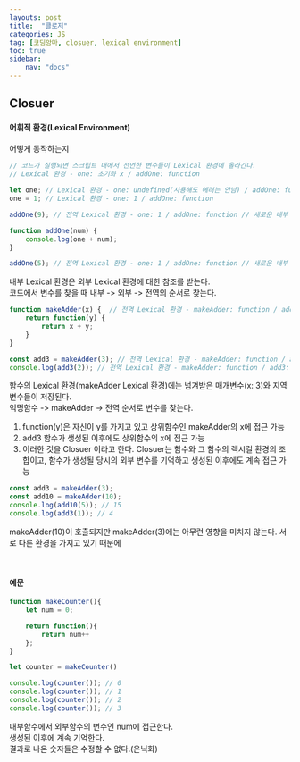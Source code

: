 ```yaml
---
layouts: post
title:  "클로저"
categories: JS
tag: [코딩앙마, closuer, lexical environment]
toc: true
sidebar:
    nav: "docs"
---
```


## Closuer

#### 어휘적 환경(Lexical Environment)

어떻게 동작하는지
```js
// 코드가 실행되면 스크립트 내에서 선언한 변수들이 Lexical 환경에 올라간다.
// Lexical 환경 - one: 초기화 x / addOne: function

let one; // Lexical 환경 - one: undefined(사용해도 에러는 안남) / addOne: function
one = 1; // Lexical 환경 - one: 1 / addOne: function

addOne(9); // 전역 Lexical 환경 - one: 1 / addOne: function // 새로운 내부 Lexical 환경 - num: 9

function addOne(num) {
    console.log(one + num);
}

addOne(5); // 전역 Lexical 환경 - one: 1 / addOne: function // 새로운 내부 Lexical 환경 - num: 5
```
내부 Lexical 환경은 외부 Lexical 환경에 대한 참조를 받는다.<br/>
코드에서 변수를 찾을 때 내부 -> 외부 -> 전역의 순서로 찾는다.


```js
function makeAdder(x) {  // 전역 Lexical 환경 - makeAdder: function / add3: 초기화x
    return function(y) { 
        return x + y;
    }
}

const add3 = makeAdder(3); // 전역 Lexical 환경 - makeAdder: function / add3: function // makeAdder Lexical 환경 - x: 3
console.log(add3(2)); // 전역 Lexical 환경 - makeAdder: function / add3: function // makeAdder Lexical 환경 - x: 3 // 익명함수 Lexical 환경 y : 2
```
함수의 Lexical 환경(makeAdder Lexical 환경)에는 넘겨받은 매개변수(x: 3)와 지역변수들이 저장된다.<br/>
익명함수 -> makeAdder -> 전역 순서로 변수를 찾는다.


1. function(y)은 자신이 y를 가지고 있고 상위함수인 makeAdder의 x에 접근 가능
2. add3 함수가 생성된 이후에도 상위함수의 x에 접근 가능
3. 이러한 것을 Closuer 이라고 한다. Closuer는 함수와 그 함수의 렉시컬 환경의 조합이고, 함수가 생성될 당시의 외부 변수를 기억하고 생성된 이후에도 계속 접근 가능

```js
const add3 = makeAdder(3);
const add10 = makeAdder(10);
console.log(add10(5)); // 15
console.log(add3(1)); // 4
```
makeAdder(10)이 호출되지만 makeAdder(3)에는 아무런 영향을 미치지 않는다. 서로 다른 환경을 가지고 있기 때문에

<br/>

#### 예문

```js
function makeCounter(){
    let num = 0;

    return function(){
        return num++
    };
}

let counter = makeCounter()

console.log(counter()); // 0
console.log(counter()); // 1 
console.log(counter()); // 2 
console.log(counter()); // 3
```
내부함수에서 외부함수의 변수인 num에 접근한다.<br/>
생성된 이후에 계속 기억한다.<br/>
결과로 나온 숫자들은 수정할 수 없다.(은닉화)